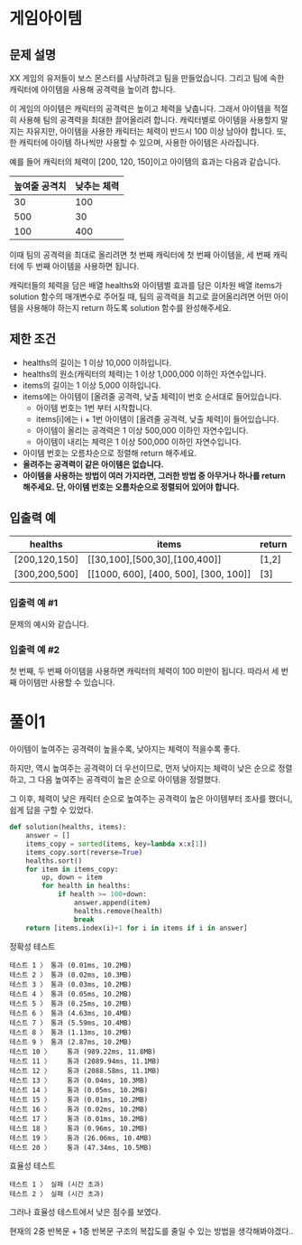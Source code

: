 # 게임아이템
## 문제 설명
XX 게임의 유저들이 보스 몬스터를 사냥하려고 팀을 만들었습니다. 그리고 팀에 속한 캐릭터에 아이템을 사용해 공격력을 높이려 합니다.

이 게임의 아이템은 캐릭터의 공격력은 높이고 체력을 낮춥니다. 그래서 아이템을 적절히 사용해 팀의 공격력을 최대한 끌어올리려 합니다. 캐릭터별로 아이템을 사용할지 말지는 자유지만, 아이템을 사용한 캐릭터는 체력이 반드시 100 이상 남아야 합니다. 또, 한 캐릭터에 아이템 하나씩만 사용할 수 있으며, 사용한 아이템은 사라집니다.

예를 들어 캐릭터의 체력이 [200, 120, 150]이고 아이템의 효과는 다음과 같습니다.

|높여줄 공격치|낮추는 체력|
|---|---|
|30|100|
|500|30|
|100|400|

이때 팀의 공격력을 최대로 올리려면 첫 번째 캐릭터에 첫 번째 아이템을, 세 번째 캐릭터에 두 번째 아이템을 사용하면 됩니다.

캐릭터들의 체력을 담은 배열 healths와 아이템별 효과를 담은 이차원 배열 items가 solution 함수의 매개변수로 주어질 때, 팀의 공격력을 최고로 끌어올리려면 어떤 아이템을 사용해야 하는지 return 하도록 solution 함수를 완성해주세요.

## 제한 조건
- healths의 길이는 1 이상 10,000 이하입니다.
- healths의 원소(캐릭터의 체력)는 1 이상 1,000,000 이하인 자연수입니다.
- items의 길이는 1 이상 5,000 이하입니다.
- items에는 아이템이 [올려줄 공격력, 낮출 체력]이 번호 순서대로 들어있습니다.
  - 아이템 번호는 1번 부터 시작합니다.
  - items[i]에는 i + 1번 아이템이 [올려줄 공격력, 낮출 체력]이 들어있습니다.
  - 아이템이 올리는 공격력은 1 이상 500,000 이하인 자연수입니다.
  - 아이템이 내리는 체력은 1 이상 500,000 이하인 자연수입니다.
- 아이템 번호는 오름차순으로 정렬해 return 해주세요.
- **올려주는 공격력이 같은 아이템은 없습니다.**
- **아이템을 사용하는 방법이 여러 가지라면, 그러한 방법 중 아무거나 하나를 return 해주세요. 단, 아이템 번호는 오름차순으로 정렬되어 있어야 합니다.**
## 입출력 예
|healths|items|return|
|---|---|---|
|[200,120,150]|[[30,100],[500,30],[100,400]]|[1,2]|
|[300,200,500]|[[1000, 600], [400, 500], [300, 100]]|[3]|
### 입출력 예 #1
문제의 예시와 같습니다.

### 입출력 예 #2

첫 번째, 두 번째 아이템을 사용하면 캐릭터의 체력이 100 미만이 됩니다. 따라서 세 번째 아이템만 사용할 수 있습니다.
# 풀이1
아이템이 높여주는 공격력이 높을수록, 낮아지는 체력이 적을수록 좋다.

하지만, 역시 높여주는 공격력이 더 우선이므로, 먼저 낮아지는 체력이 낮은 순으로 정렬하고, 그 다음 높여주는 공격력이 높은 순으로 아이템을 정렬했다.

그 이후, 체력이 낮은 캐릭터 순으로 높여주는 공격력이 높은 아이템부터 조사를 했더니, 쉽게 답을 구할 수 있었다.
```python
def solution(healths, items):
    answer = []
    items_copy = sorted(items, key=lambda x:x[1])
    items_copy.sort(reverse=True)
    healths.sort()
    for item in items_copy:
        up, down = item
        for health in healths:
            if health >= 100+down:
                answer.append(item)
                healths.remove(health)
                break
    return [items.index(i)+1 for i in items if i in answer]
```
정확성  테스트
```
테스트 1 〉	통과 (0.01ms, 10.2MB)
테스트 2 〉	통과 (0.02ms, 10.3MB)
테스트 3 〉	통과 (0.03ms, 10.2MB)
테스트 4 〉	통과 (0.05ms, 10.2MB)
테스트 5 〉	통과 (0.25ms, 10.2MB)
테스트 6 〉	통과 (4.63ms, 10.4MB)
테스트 7 〉	통과 (5.59ms, 10.4MB)
테스트 8 〉	통과 (1.13ms, 10.2MB)
테스트 9 〉	통과 (2.87ms, 10.2MB)
테스트 10 〉	통과 (989.22ms, 11.8MB)
테스트 11 〉	통과 (2089.94ms, 11.1MB)
테스트 12 〉	통과 (2088.58ms, 11.1MB)
테스트 13 〉	통과 (0.04ms, 10.3MB)
테스트 14 〉	통과 (0.05ms, 10.2MB)
테스트 15 〉	통과 (0.01ms, 10.2MB)
테스트 16 〉	통과 (0.02ms, 10.2MB)
테스트 17 〉	통과 (0.01ms, 10.2MB)
테스트 18 〉	통과 (0.96ms, 10.2MB)
테스트 19 〉	통과 (26.06ms, 10.4MB)
테스트 20 〉	통과 (47.34ms, 10.5MB)
```
효율성  테스트
```
테스트 1 〉	실패 (시간 초과)
테스트 2 〉	실패 (시간 초과)
```
그러나 효율성 테스트에서 낮은 점수를 보였다.

현재의 2중 반복문 + 1중 반복문 구조의 복잡도를 줄일 수 있는 방법을 생각해봐야겠다..

